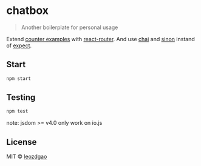 # chatbox

> Another boilerplate for personal usage

Extend [counter examples](https://github.com/rackt/redux/tree/master/examples/counter) with [react-router](). And use [chai](https://github.com/chaijs/chai) and [sinon](https://github.com/cjohansen/Sinon.JS/) instand of [expect](https://github.com/mjackson/expect).


## Start

```sh
npm start
```

## Testing

```sh
npm test
```

note: jsdom >= v4.0 only work on io.js


## License

MIT © [leozdgao](http://no)
